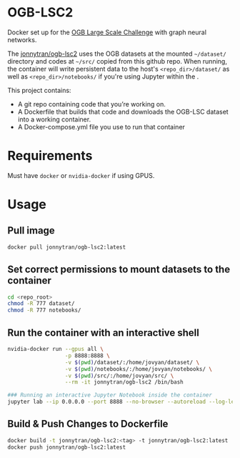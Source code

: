 # OGB-LSC2
Docker set up for the [OGB Large Scale Challenge](https://ogb.stanford.edu/neurips2022/) with graph neural networks.

The [jonnytran/ogb-lsc2](https://hub.docker.com/r/jonnytran/ogb-lsc2) uses the OGB datasets at the mounted `~/dataset/` directory and codes at `~/src/` copied from this github repo. When running, the container will write persistent data to the host's `<repo_dir>/dataset/` as well as `<repo_dir>/notebooks/` if you're using Jupyter within the .

This project contains:

- A git repo containing code that you’re working on.
- A Dockerfile that builds that code and downloads the OGB-LSC dataset into a working container.
- A Docker-compose.yml file you use to run that container

# Requirements
Must have `docker` or `nvidia-docker` if using GPUS.

# Usage
## Pull image
```sh
docker pull jonnytran/ogb-lsc2:latest
```

## Set correct permissions to mount datasets to the container
```sh
cd <repo_root>
chmod -R 777 dataset/
chmod -R 777 notebooks/
```

## Run the container with an interactive shell
```sh
nvidia-docker run --gpus all \
                  -p 8888:8888 \
                  -v $(pwd)/dataset/:/home/jovyan/dataset/ \
                  -v $(pwd)/notebooks/:/home/jovyan/notebooks/ \
                  -v $(pwd)/src/:/home/jovyan/src/ \
                  --rm -it jonnytran/ogb-lsc2 /bin/bash

### Running an interactive Jupyter Notebook inside the container
jupyter lab --ip 0.0.0.0 --port 8888 --no-browser --autoreload --log-level='ERROR' --allow-root
```

## Build & Push Changes to Dockerfile
```sh
docker build -t jonnytran/ogb-lsc2:<tag> -t jonnytran/ogb-lsc2:latest .
docker push jonnytran/ogb-lsc2:latest
```
